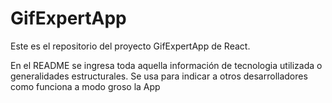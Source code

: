 <!-- Titulo con numeral al principio-->
# GifExpertApp

<!-- Descripción Así de simple-->
Este es el repositorio del proyecto GifExpertApp de React.

En el README se ingresa toda aquella información de tecnologia utilizada o generalidades estructurales.
Se usa para indicar a otros desarrolladores como funciona a modo groso la App

